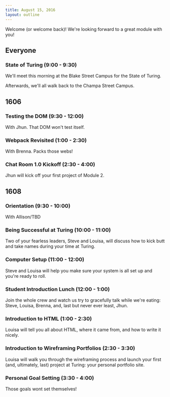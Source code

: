 ```yaml
---
title: August 15, 2016
layout: outline
---
```


Welcome (or welcome back)! We're looking forward to a great module with you!

## Everyone

### State of Turing (9:00 - 9:30)

We'll meet this morning at the Blake Street Campus for the State of Turing.

Afterwards, we'll all walk back to the Champa Street Campus.

## 1606

### Testing the DOM (9:30 - 12:00)

With Jhun. That DOM won't test itself.

### Webpack Revisited (1:00 - 2:30)

With Brenna. Packs those webs!

### Chat Room 1.0 Kickoff (2:30 - 4:00)

Jhun will kick off your first project of Module 2.

## 1608

### Orientation (9:30 - 10:00)

With Allison/TBD

### Being Successful at Turing (10:00 - 11:00)

Two of your fearless leaders, Steve and Louisa, will discuss how to kick butt and take names during your time at Turing.

### Computer Setup (11:00 - 12:00)

Steve and Louisa will help you make sure your system is all set up and you're ready to roll.

### Student Introduction Lunch (12:00 - 1:00)

Join the whole crew and watch us try to gracefully talk while we're eating: Steve, Louisa, Brenna, and, last but never ever least, Jhun.

### Introduction to HTML (1:00 - 2:30)

Louisa will tell you all about HTML, where it came from, and how to write it nicely.

### Introduction to Wireframing Portfolios (2:30 - 3:30)

Louisa will walk you through the wireframing process and launch your first (and, ultimately, last) project at Turing: your personal portfolio site.

### Personal Goal Setting (3:30 - 4:00)

Those goals wont set themselves!
